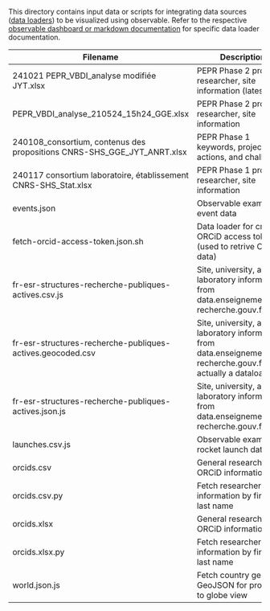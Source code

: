 This directory contains input data or scripts for integrating data sources ([data loaders](https://observablehq.com/framework/data-loaders)) to be visualized using observable. Refer to the respective [observable dashboard or markdown documentation](../) for specific data loader documentation.

| Filename                                                                | Description                                                                                                             |
| ----------------------------------------------------------------------- | ----------------------------------------------------------------------------------------------------------------------- |
| 241021 PEPR_VBDI_analyse modifiée JYT.xlsx                              | PEPR Phase 2 project, researcher, site information (latest)                                                             |
| PEPR_VBDI_analyse_210524_15h24_GGE.xlsx                                 | PEPR Phase 2 project, researcher, site information                                                                      |
| 240108_consortium, contenus des propositions CNRS-SHS_GGE_JYT_ANRT.xlsx | PEPR Phase 1 keywords, project actions, and challenges                                                                  |
| 240117 consortium laboratoire, établissement CNRS-SHS_Stat.xlsx         | PEPR Phase 1 project, researcher, site information                                                                      |
| events.json                                                             | Observable example event data                                                                                           |
| fetch-orcid-access-token.json.sh                                        | Data loader for creating ORCiD access token (used to retrive ORCiD data)                                                |
| fr-esr-structures-recherche-publiques-actives.csv.js                    | Site, university, and/or laboratory information from data.enseignementsup-recherche.gouv.fr                             |
| fr-esr-structures-recherche-publiques-actives.geocoded.csv              | Site, university, and/or laboratory information from data.enseignementsup-recherche.gouv.fr (not actually a dataloader) |
| fr-esr-structures-recherche-publiques-actives.json.js                   | Site, university, and/or laboratory information from data.enseignementsup-recherche.gouv.fr                             |
| launches.csv.js                                                         | Observable example rocket launch data                                                                                   |
| orcids.csv                                                              | General researcher ORCiD information                                                                                    |
| orcids.csv.py                                                           | Fetch researcher ORCiD information by first and last name                                                               |
| orcids.xlsx                                                             | General researcher ORCiD information                                                                                    |
| orcids.xlsx.py                                                          | Fetch researcher ORCiD information by first and last name                                                               |
| world.json.js                                                           | Fetch country geometry GeoJSON for projection to globe view                                                             |
